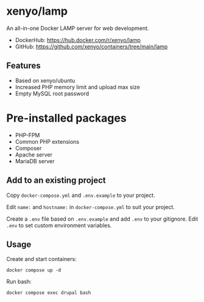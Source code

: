# xenyo/lamp

An all-in-one Docker LAMP server for web development.

- DockerHub: https://hub.docker.com/r/xenyo/lamp
- GitHub: https://github.com/xenyo/containers/tree/main/lamp

## Features

- Based on xenyo/ubuntu
- Increased PHP memory limit and upload max size
- Empty MySQL root password

# Pre-installed packages

- PHP-FPM
- Common PHP extensions
- Composer
- Apache server
- MariaDB server

## Add to an existing project

Copy `docker-compose.yml` and `.env.example` to your project.

Edit `name:` and `hostname:` in `docker-compose.yml` to suit your project.

Create a `.env` file based on `.env.example` and add `.env` to your gitignore.
Edit `.env` to set custom environment variables.

## Usage

Create and start containers:

```
docker compose up -d
```

Run bash:

```
docker compose exec drupal bash
```

